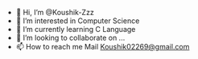 - 👋 Hi, I’m @Koushik-Zzz
- 👀 I’m interested in Computer Science
- 🌱 I’m currently learning C Language
- 💞️ I’m looking to collaborate on ...
- 📫 How to reach me Mail Koushik02269@gmail.com

<!---
Koushik-Zzz/Koushik-Zzz is a ✨ special ✨ repository because its `README.md` (this file) appears on your GitHub profile.
You can click the Preview link to take a look at your changes.
--->
